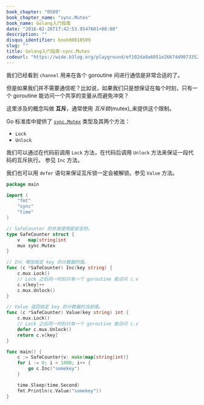 ```yaml
---
book_chapter: "0509"
book_chapter_name: "sync.Mutex"
book_name: Golang入门指南
date: "2016-02-26T17:42:53.9547601+08:00"
description: ""
disqus_identifier: book00010509
slug: ""
title: Golang入门指南-sync.Mutex
codeurl: "https://wide.b3log.org/playground/ef102da0a6051e26674d9073352a6ba6.go"
---
```


我们已经看到 `channel` 用来在各个 goroutine 间进行通信是非常合适的了。

但是如果我们并不需要通信呢？比如说，如果我们只是想保证在每个时刻，只有一个 goroutine
能访问一个共享的变量从而避免冲突？

这里涉及的概念叫做 **互斥**，通常使用 _互斥锁_(mutex)_来提供这个限制。

Go 标准库中提供了 [`sync.Mutex`](https://go-zh.org/pkg/sync/#Mutex) 类型及其两个方法：

- `Lock`
- `Unlock`

我们可以通过在代码前调用 `Lock` 方法，在代码后调用 `Unlock` 方法来保证一段代码的互斥执行。
参见 `Inc` 方法。

我们也可以用 `defer` 语句来保证互斥锁一定会被解锁。参见 `Value` 方法。

```go
package main

import (
	"fmt"
	"sync"
	"time"
)

// SafeCounter 的并发使用是安全的。
type SafeCounter struct {
	v   map[string]int
	mux sync.Mutex
}

// Inc 增加给定 key 的计数器的值。
func (c *SafeCounter) Inc(key string) {
	c.mux.Lock()
	// Lock 之后同一时刻只有一个 goroutine 能访问 c.v
	c.v[key]++
	c.mux.Unlock()
}

// Value 返回给定 key 的计数器的当前值。
func (c *SafeCounter) Value(key string) int {
	c.mux.Lock()
	// Lock 之后同一时刻只有一个 goroutine 能访问 c.v
	defer c.mux.Unlock()
	return c.v[key]
}

func main() {
	c := SafeCounter{v: make(map[string]int)}
	for i := 0; i < 1000; i++ {
		go c.Inc("somekey")
	}

	time.Sleep(time.Second)
	fmt.Println(c.Value("somekey"))
}

```

